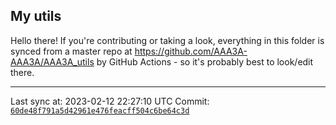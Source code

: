 ## My utils

Hello there! If you're contributing or taking a look, everything in this folder
is synced from a master repo at https://github.com/AAA3A-AAA3A/AAA3A_utils by GitHub Actions -
so it's probably best to look/edit there.

---

Last sync at: 2023-02-12 22:27:10 UTC
Commit: [`60de48f791a5d42961e476feacff504c6be64c3d`](https://github.com/AAA3A-AAA3A/AAA3A_utils/commit/60de48f791a5d42961e476feacff504c6be64c3d)
